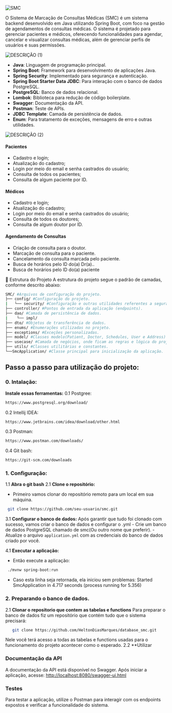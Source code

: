 ![SMC](https://github.com/user-attachments/assets/6a196111-80da-4acd-b688-71fa42181002)

O Sistema de Marcação de Consultas Médicas (SMC) é um sistema backend desenvolvido em Java utilizando Spring Boot, com foco na gestão de agendamentos de consultas médicas. O sistema é projetado para gerenciar pacientes e médicos, oferecendo funcionalidades para agendar, cancelar e visualizar consultas médicas, além de gerenciar perfis de usuários e suas permissões.

![DESCRIÇÃO (1)](https://github.com/user-attachments/assets/b870dfd5-7a9c-42af-8947-eab6b33fce59)

- **Java**: Linguagem de programação principal.
- **Spring Boot**: Framework para desenvolvimento de aplicações Java.
- **Spring Security**: Implementado para segurança e autenticação.
- **Spring Boot Starter Data JDBC**: Para interação com o banco de dados PostgreSQL.
- **PostgreSQL**: Banco de dados relacional.
- **Lombok**: Biblioteca para redução de código boilerplate.
- **Swagger**: Documentação da API.
- **Postman**: Teste de APIs.
- **JDBC Template**: Camada de persistência de dados.
- **Enum**: Para tratamento de exceções, mensagens de erro e outras utilidades.

![DESCRIÇÃO (2)](https://github.com/user-attachments/assets/75cddd7b-711e-420b-b0ef-a8b1b45b14a1)

#### Pacientes

- Cadastro e login;
- Atualização do cadastro;
- Login por meio do email e senha castrados do usuário;
- Consulta de todos os pacientes;
- Consulta de algum paciente por ID.

#### Médicos

- Cadastro e login;
- Atualização do cadastro;
- Login por meio do email e senha castrados do usuário;
- Consulta de todos os doutores;
- Consulta de algum doutor por ID.

#### Agendamento de Consultas

- Criação de consulta para o doutor.
- Marcação de consulta para o paciente.
- Cancelamento da consulta marcada pelo paciente.
- Busca de horários pelo ID do(a) Dr(a)..
- Busca de horários pelo ID do(a) paciente

📁 Estrutura do Projeto
A estrutura do projeto segue o padrão de camadas, conforme descrito abaixo:
```bash
SMC/ #Arquivos de configuração do projeto.
├── config/ #Configuração do projeto.
|   └── security/ #Configuração e outras utilidades referentes a segurança.
├── controller/ #Pontos de entrada da aplicação (endpoints).
├── dao/ #Camada de persistência de dados.
|    └── impl/
├── dto/ #Objetos de transferência de dados.
├── enums/ #Enumerações utilizadas no projeto.
├── exceptions/ #Exceções personalizadas.
├── model/ #Classes modelo(Patient, Doctor, Schedules, User e Address)
├── usecase/ #Camada de negócios, onde ficam as regras e lógica do projeto.
├── utils/ #Classes utilitárias e constantes.
└──SmcApplication/ #Classe principal para inicialização da aplicação.
```
## Passo a passo para utilização do projeto:
### 0. Intalação:
**Instale essas ferramentas:**
0.1 Postgree: 
```bash
https://www.postgresql.org/download/
```
0.2 Intellij IDEA: 
```bash
https://www.jetbrains.com/idea/download/other.html
```
0.3 Postman: 
```bash
https://www.postman.com/downloads/
```
0.4 Git bash:
```bash
https://git-scm.com/downloads
```
### 1. Configuração:
1.1 **Abra o git bash**
2.1 **Clone o repositório:**
   - Primeiro vamos clonar do repositório remoto para um local em sua máquina.
   ```bash
    git clone https://github.com/seu-usuario/smc.git
   ```

3.1 **Configurar o banco de dados:**
    Após garantir que tudo foi clonado com sucesso, vamos criar o banco de dados e configurar o .yml
    - Crie um banco de dados PostgreSQL chamado de smc(Ou outro nome que preferir).
    - Atualize o arquivo `application.yml` com as credenciais do banco de dados criado por você.

4.1 **Executar a aplicação:**
   - Então execute a aplicação:
   ```bash
    ./mvnw spring-boot:run
   ```
   - Caso esta linha seja retornada, ela iniciou sem problemas: Started SmcApplication in 4.717 seconds (process running for 5.356)
     
### 2. Preparando o banco de dados.
2.1 **Clonar o repositorio que contem as tabelas e functions**
   Para preparar o banco de dados fiz um repositório que contém tudo que o sistema precisará:
   ```bash
      git clone https://github.com/HeltonDiasMarques/database_smc.git
   ```
Nele você terá acesso a todas as tabelas e functions  usadas para o funcionamento do projeto acontecer como o esperado.
2.2 **Utilizar
   
### Documentação da API

A documentação da API está disponível no Swagger. Após iniciar a aplicação, acesse:
[http://localhost:8080/swagger-ui.html](http://localhost:8080/swagger-ui.html)

### Testes

Para testar a aplicação, utilize o Postman para interagir com os endpoints expostos e verificar a funcionalidade do sistema.
